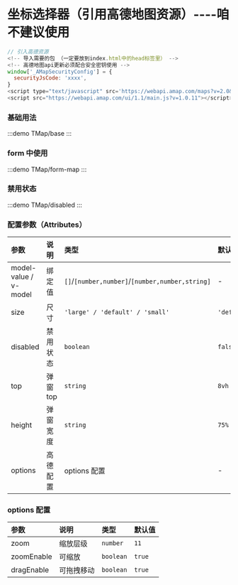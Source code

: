 # 坐标选择器（引用高德地图资源）----咱不建议使用

```js
// 引入高德资源
<!-- 导入需要的包 （一定要放到index.html中的head标签里） -->
<!-- 高德地图api更新必须配合安全密钥使用 -->
window['_AMapSecurityConfig'] = {
  securityJsCode: 'xxxx',
}
<script type="text/javascript" src='https://webapi.amap.com/maps?v=2.0&key=xxxxxxxx&plugin=AMap.PlaceSearch,AMap.Geocoder,AMap.AutoComplete'></script>
<script src="https://webapi.amap.com/ui/1.1/main.js?v=1.0.11"></script>
```

### 基础用法

:::demo
TMap/base
:::

### form 中使用

:::demo
TMap/form-map
:::

### 禁用状态

:::demo
TMap/disabled
:::

### 配置参数（Attributes）

| 参数                  | 说明     | 类型                                            | 默认值      |
| :-------------------- | :------- | :---------------------------------------------- | :---------- |
| model-value / v-model | 绑定值   | `[]`/`[number,number]`/`[number,number,string]` | -           |
| size                  | 尺寸     | `'large' / 'default' / 'small' `                | `'default'` |
| disabled              | 禁用状态 | `boolean`                                       | `false`     |
| top                   | 弹窗 top | `string`                                        | `8vh`       |
| height                | 弹窗宽度 | `string`                                        | `75%`       |
| options               | 高德配置 | options 配置                                    | -           |

### options 配置

| 参数       | 说明       | 类型      | 默认值 |
| :--------- | :--------- | :-------- | :----- |
| zoom       | 缩放层级   | `number`  | `11`   |
| zoomEnable | 可缩放     | `boolean` | `true` |
| dragEnable | 可拖拽移动 | `boolean` | `true` |

